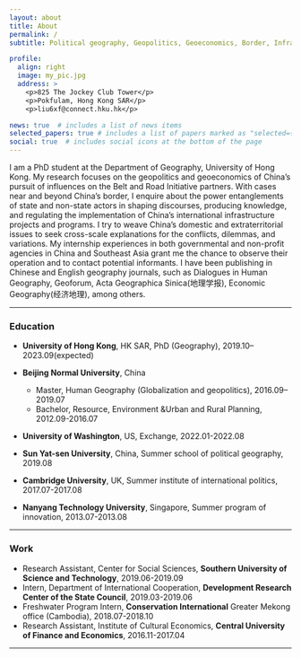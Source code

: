 ```yaml
---
layout: about
title: About
permalink: /
subtitle: Political geography, Geopolitics, Geoeconomics, Border, Infrastructure, Sustainability, Governance, Etc.

profile:
  align: right
  image: my_pic.jpg
  address: >
    <p>825 The Jockey Club Tower</p>
    <p>Pokfulam, Hong Kong SAR</p>
    <p>liu6xf@connect.hku.hk</p>

news: true  # includes a list of news items
selected_papers: true # includes a list of papers marked as "selected={true}"
social: true  # includes social icons at the bottom of the page
---
```


I am a PhD student at the Department of Geography, University of Hong Kong. My research focuses on the geopolitics and geoeconomics of China’s pursuit of influences on the Belt and Road Initiative partners. With cases near and beyond China’s border, I enquire about the power entanglements of state and non-state actors in shaping discourses, producing knowledge, and regulating the implementation of China’s international infrastructure projects and programs. I try to weave China’s domestic and extraterritorial issues to seek cross-scale explanations for the conflicts, dilemmas, and variations. My internship experiences in both governmental and non-profit agencies in China and Southeast Asia grant me the chance to observe their operation and to contact potential informants. I have been publishing in Chinese and English geography journals, such as Dialogues in Human Geography, Geoforum, Acta Geographica Sinica(地理学报), Economic Geography(经济地理), among others. 

***

### Education
* **University of Hong Kong**, HK SAR,  PhD (Geography), 2019.10–2023.09(expected)
* **Beijing Normal University**, China
  * Master, Human Geography (Globalization and geopolitics), 2016.09–2019.07
  * Bachelor, Resource, Environment &Urban and Rural Planning, 2012.09-2016.07

* **University of Washington**, US,    Exchange,   2022.01-2022.08
* **Sun Yat-sen University**, China,   Summer school of political geography,   2019.08
* **Cambridge University**, UK,    Summer institute of international politics,   2017.07-2017.08
* **Nanyang Technology University**, Singapore,   Summer program of innovation,   2013.07-2013.08


***

### Work
* Research Assistant, Center for Social Sciences, **Southern University of Science and Technology**,  2019.06-2019.09
* Intern, Department of International Cooperation, **Development Research Center of the State Council**,  2019.03-2019.06
* Freshwater Program Intern, **Conservation International** Greater Mekong office (Cambodia),  2018.07-2018.10
* Research Assistant, Institute of Cultural Economics, **Central University of Finance and Economics**,  2016.11-2017.04

***

